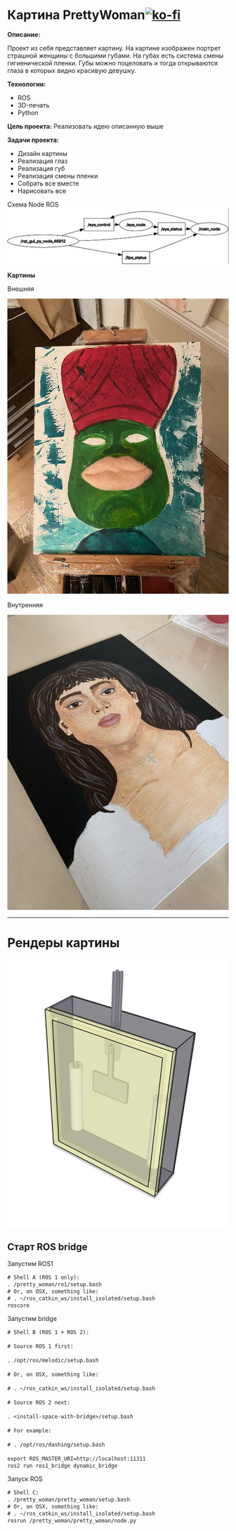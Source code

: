 # Картина PrettyWoman[![ko-fi](https://ko-fi.com/img/githubbutton_sm.svg)](https://ko-fi.com/Y8Y34DGGP)
**Описание:**

Проект из себя представляет картину. На картине изображен портрет страшной женщины с большими губами. 
На губах есть система смены гигиенической пленки. Губы можно поцеловать и тогда открываются глаза в которых видно красивую девушку.

**Технологии:**
- ROS
- 3D-печать
- Python

**Цель проекта:**
Реализовать идею описанную выше

**Задачи проекта:**

- Дизайн картины
- Реализация глаз
- Реализация губ
- Реализация смены пленки
- Собрать все вместе
- Нарисовать все

Схема Node ROS
![Node Scheme](/images/node_scheme_rqt.bmp)

**Картины**

Внешняя

![Node Scheme](/images/outer_pic.jpg)

Внутренняя

![Node Scheme](/images/inner_pic.jpg)

****

# Рендеры картины

![Render image](/images/render.png)

## Старт  ROS bridge

Запустим ROS1

```shell
# Shell A (ROS 1 only):
. /pretty_woman/ro1/setup.bash
# Or, on OSX, something like:
# . ~/ros_catkin_ws/install_isolated/setup.bash
roscore
```

Запустим bridge
```shell
# Shell B (ROS 1 + ROS 2):

# Source ROS 1 first:

. /opt/ros/melodic/setup.bash

# Or, on OSX, something like:

# . ~/ros_catkin_ws/install_isolated/setup.bash

# Source ROS 2 next:

. <install-space-with-bridge>/setup.bash

# For example:

# . /opt/ros/dashing/setup.bash

export ROS_MASTER_URI=http://localhost:11311
ros2 run ros1_bridge dynamic_bridge
```

Запуск ROS

```shell
# Shell C:
. /pretty_woman/pretty_woman/setup.bash
# Or, on OSX, something like:
# . ~/ros_catkin_ws/install_isolated/setup.bash
rosrun /pretty_woman/pretty_woman/node.py 
```

